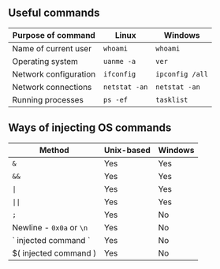 ## Useful commands
| Purpose of command | Linux | Windows |
|---|---|---|
| Name of current user | `whoami` | `whoami` |
| Operating system | `uanme -a` | `ver` |
| Network configuration | `ifconfig` | `ipconfig /all` |
| Network connections | `netstat -an` | `netstat -an` |
| Running processes | `ps -ef` | `tasklist` |

## Ways of injecting OS commands
| Method | Unix-based | Windows |
|---|---|---|
| `&` | Yes | Yes |
| `&&` | Yes | Yes |
| `\|` | Yes | Yes |
| `\|\|` | Yes | Yes |
| `;` | Yes | No |
| Newline - `0x0a` or `\n`| Yes | No |
| \` injected command \` | Yes | No |
| $( injected command ) | Yes | No |
